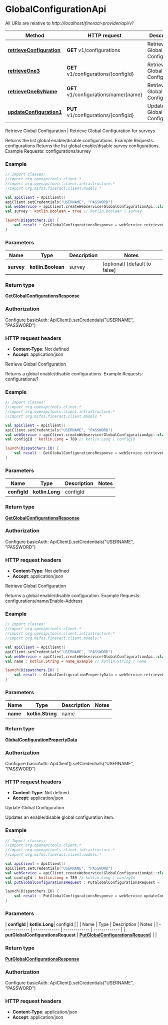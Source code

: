 # GlobalConfigurationApi

All URIs are relative to *http://localhost/fineract-provider/api/v1*

| Method | HTTP request | Description |
| ------------- | ------------- | ------------- |
| [**retrieveConfiguration**](GlobalConfigurationApi.md#retrieveConfiguration) | **GET** v1/configurations | Retrieve Global Configuration | Retrieve Global Configuration for surveys |
| [**retrieveOne3**](GlobalConfigurationApi.md#retrieveOne3) | **GET** v1/configurations/{configId} | Retrieve Global Configuration |
| [**retrieveOneByName**](GlobalConfigurationApi.md#retrieveOneByName) | **GET** v1/configurations/name/{name} | Retrieve Global Configuration |
| [**updateConfiguration1**](GlobalConfigurationApi.md#updateConfiguration1) | **PUT** v1/configurations/{configId} | Update Global Configuration |



Retrieve Global Configuration | Retrieve Global Configuration for surveys

Returns the list global enable/disable configurations.  Example Requests:  configurations   Returns the list global enable/disable survey configurations.  Example Requests:  configurations/survey

### Example
```kotlin
// Import classes:
//import org.openapitools.client.*
//import org.openapitools.client.infrastructure.*
//import org.mifos.fineract.client.models.*

val apiClient = ApiClient()
apiClient.setCredentials("USERNAME", "PASSWORD")
val webService = apiClient.createWebservice(GlobalConfigurationApi::class.java)
val survey : kotlin.Boolean = true // kotlin.Boolean | survey

launch(Dispatchers.IO) {
    val result : GetGlobalConfigurationsResponse = webService.retrieveConfiguration(survey)
}
```

### Parameters
| Name | Type | Description  | Notes |
| ------------- | ------------- | ------------- | ------------- |
| **survey** | **kotlin.Boolean**| survey | [optional] [default to false] |

### Return type

[**GetGlobalConfigurationsResponse**](GetGlobalConfigurationsResponse.md)

### Authorization


Configure basicAuth:
    ApiClient().setCredentials("USERNAME", "PASSWORD")

### HTTP request headers

 - **Content-Type**: Not defined
 - **Accept**: application/json


Retrieve Global Configuration

Returns a global enable/disable configurations.  Example Requests:  configurations/1

### Example
```kotlin
// Import classes:
//import org.openapitools.client.*
//import org.openapitools.client.infrastructure.*
//import org.mifos.fineract.client.models.*

val apiClient = ApiClient()
apiClient.setCredentials("USERNAME", "PASSWORD")
val webService = apiClient.createWebservice(GlobalConfigurationApi::class.java)
val configId : kotlin.Long = 789 // kotlin.Long | configId

launch(Dispatchers.IO) {
    val result : GetGlobalConfigurationsResponse = webService.retrieveOne3(configId)
}
```

### Parameters
| Name | Type | Description  | Notes |
| ------------- | ------------- | ------------- | ------------- |
| **configId** | **kotlin.Long**| configId | |

### Return type

[**GetGlobalConfigurationsResponse**](GetGlobalConfigurationsResponse.md)

### Authorization


Configure basicAuth:
    ApiClient().setCredentials("USERNAME", "PASSWORD")

### HTTP request headers

 - **Content-Type**: Not defined
 - **Accept**: application/json


Retrieve Global Configuration

Returns a global enable/disable configuration.  Example Requests:  configurations/name/Enable-Address

### Example
```kotlin
// Import classes:
//import org.openapitools.client.*
//import org.openapitools.client.infrastructure.*
//import org.mifos.fineract.client.models.*

val apiClient = ApiClient()
apiClient.setCredentials("USERNAME", "PASSWORD")
val webService = apiClient.createWebservice(GlobalConfigurationApi::class.java)
val name : kotlin.String = name_example // kotlin.String | name

launch(Dispatchers.IO) {
    val result : GlobalConfigurationPropertyData = webService.retrieveOneByName(name)
}
```

### Parameters
| Name | Type | Description  | Notes |
| ------------- | ------------- | ------------- | ------------- |
| **name** | **kotlin.String**| name | |

### Return type

[**GlobalConfigurationPropertyData**](GlobalConfigurationPropertyData.md)

### Authorization


Configure basicAuth:
    ApiClient().setCredentials("USERNAME", "PASSWORD")

### HTTP request headers

 - **Content-Type**: Not defined
 - **Accept**: application/json


Update Global Configuration

Updates an enable/disable global configuration item.

### Example
```kotlin
// Import classes:
//import org.openapitools.client.*
//import org.openapitools.client.infrastructure.*
//import org.mifos.fineract.client.models.*

val apiClient = ApiClient()
apiClient.setCredentials("USERNAME", "PASSWORD")
val webService = apiClient.createWebservice(GlobalConfigurationApi::class.java)
val configId : kotlin.Long = 789 // kotlin.Long | configId
val putGlobalConfigurationsRequest : PutGlobalConfigurationsRequest =  // PutGlobalConfigurationsRequest | 

launch(Dispatchers.IO) {
    val result : PutGlobalConfigurationsResponse = webService.updateConfiguration1(configId, putGlobalConfigurationsRequest)
}
```

### Parameters
| **configId** | **kotlin.Long**| configId | |
| Name | Type | Description  | Notes |
| ------------- | ------------- | ------------- | ------------- |
| **putGlobalConfigurationsRequest** | [**PutGlobalConfigurationsRequest**](PutGlobalConfigurationsRequest.md)|  | |

### Return type

[**PutGlobalConfigurationsResponse**](PutGlobalConfigurationsResponse.md)

### Authorization


Configure basicAuth:
    ApiClient().setCredentials("USERNAME", "PASSWORD")

### HTTP request headers

 - **Content-Type**: application/json
 - **Accept**: application/json

